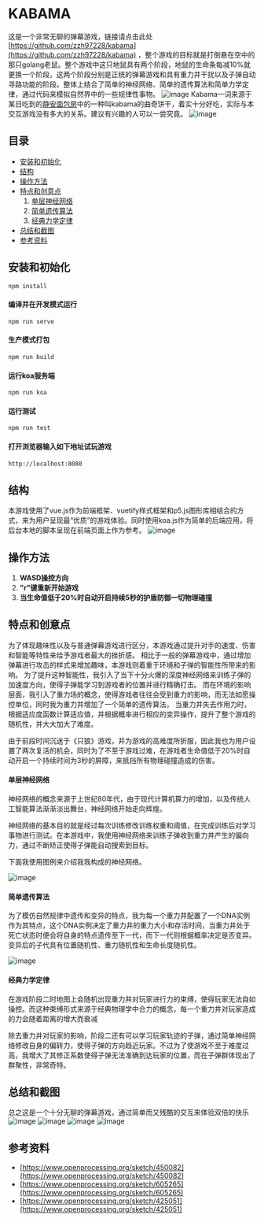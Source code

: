 # KABAMA

这是一个非常无聊的弹幕游戏，链接请点击此处[https://github.com/zzh97228/kabama](https://github.com/zzh97228/kabama) ，整个游戏的目标就是打倒悬在空中的那只golang老鼠。整个游戏中这只地鼠具有两个阶段，地鼠的生命条每减10%就更换一个阶段，这两个阶段分别是正统的弹幕游戏和具有重力井干扰以及子弹自动寻路功能的阶段。整体上结合了简单的神经网络、简单的遗传算法和简单力学定律，通过代码来模拟自然界中的一些规律性事物。
![image](https://github.com/zzh97228/kabama/blob/master/src/assets/kb.png)
Kabama一词来源于某日吃到的[静安面包房](https://detail.youzan.com/show/goods?alias=1ygghv2ncj80l)中的一种叫kabama的曲奇饼干，着实十分好吃，实际与本交互游戏没有多大的关系。建议有兴趣的人可以一尝究竟。
![image](https://github.com/zzh97228/kabama/blob/master/src/assets/cookie.jpg)
## 目录

- [安装和初始化](#安装和初始化)
- [结构](#结构)
- [操作方法](#操作方法)
- [特点和创意点](#特点和创意点)
    1. [单层神经网络](#单层神经网络)
    2. [简单遗传算法](#简单遗传算法)
    3. [经典力学定律](#经典力学定律)
- [总结和截图](#总结和截图)
- [参考资料](#参考资料)

## 安装和初始化
```
npm install
```

#### 编译并在开发模式运行
```
npm run serve
```

#### 生产模式打包
```
npm run build
```
#### 运行koa服务端
```
npm run koa
```

#### 运行测试
```
npm run test
```

#### 打开浏览器输入如下地址试玩游戏
```markdown
http://localhost:8080
```

## 结构
本游戏使用了vue.js作为前端框架、vuetify样式框架和p5.js图形库相结合的方式，来为用户呈现最“优质”的游戏体验。同时使用koa.js作为简单的后端应用，将后台本地的脚本呈现在前端页面上作为参考。
![image](https://github.com/zzh97228/kabama/blob/master/src/assets/system.png)



## 操作方法
1. **WASD操控方向**
2. **"r"键重新开始游戏**
3. **当生命值低于20%时自动开启持续5秒的护盾防御一切物理碰撞**


## 特点和创意点

为了体现趣味性以及与普通弹幕游戏进行区分，本游戏通过提升对手的速度、伤害和智能等特性来给予游戏者最大的挫折感。
相比于一般的弹幕游戏中，通过增加弹幕进行攻击的样式来增加趣味，本游戏则着重于环境和子弹的智能性所带来的影响。
为了提升这种智能性，我引入了当下十分火爆的深度神经网络来训练子弹的加速度方向，使得子弹能学习到游戏者的位置并进行精确打击。
而在环境的影响层面，我引入了重力场的概念，使得游戏者往往会受到重力的影响，而无法如愿操控单位，同时我为重力井增加了一个简单的遗传算法，
当重力井失去作用力时，根据适应度函数计算适应值，并根据概率进行相应的变异操作，提升了整个游戏的随机性，并大大加大了难度。

由于前段时间沉迷于《只狼》游戏，并为游戏的高难度所折服，因此我也为用户设置了两次复活的机会，同时为了不至于游戏过难，在游戏者生命值低于20%时自动开启一个持续时间为3秒的屏障，来抵挡所有物理碰撞造成的伤害。


#### 单层神经网络

神经网络的概念来源于上世纪80年代，由于现代计算机算力的增加，以及传统人工智能算法渐渐淡出舞台，神经网络开始走向辉煌。

神经网络的基本目的就是经过每次训练修改训练权重和阈值，在完成训练后对学习事物进行测试。在本游戏中，我使用神经网络来训练子弹收到重力井产生的偏向力，通过不断矫正使得子弹能自动搜索到目标。

下面我使用图例来介绍我我构成的神经网络。

![image](https://github.com/zzh97228/kabama/blob/master/src/assets/nn.png)

#### 简单遗传算法

为了模仿自然规律中遗传和变异的特点，我为每一个重力井配置了一个DNA实例作为其特点，这个DNA实例决定了重力井的重力大小和存活时间，当重力井处于死亡状态时便会将自身的特点遗传至下一代，而下一代则根据概率决定是否变异。变异后的子代具有位置随机性、重力随机性和生命长度随机性。

![image](https://github.com/zzh97228/kabama/blob/master/src/assets/carbon.png)
#### 经典力学定律

在游戏阶段二时地图上会随机出现重力井对玩家进行力的束缚，使得玩家无法自如操控。而这种束缚形式来源于经典物理学中合力的概念，每一个重力井对玩家造成的力会随着距离的增大而衰减

除去重力井对玩家的影响，阶段二还有可以学习玩家轨迹的子弹，通过简单神经网络修改自身的偏转力，使得子弹的方向趋近玩家。不过为了使游戏不至于难度过高，我增大了其修正系数使得子弹无法准确到达玩家的位置，而在子弹群体现出了群聚性，非常奇特。


## 总结和截图

总之这是一个十分无聊的弹幕游戏，通过简单而又残酷的交互来体验双倍的快乐
![image](https://github.com/zzh97228/kabama/blob/master/capture/capture1.jpg)
![image](https://github.com/zzh97228/kabama/blob/master/capture/capture2.jpg)
![image](https://github.com/zzh97228/kabama/blob/master/capture/capture3.jpg)
![image](https://github.com/zzh97228/kabama/blob/master/capture/capture4.jpg)


## 参考资料
- [https://www.openprocessing.org/sketch/450082](https://www.openprocessing.org/sketch/450082)
- [https://www.openprocessing.org/sketch/605265](https://www.openprocessing.org/sketch/605265)
- [https://www.openprocessing.org/sketch/425051](https://www.openprocessing.org/sketch/425051)
